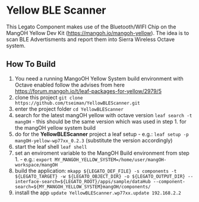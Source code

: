 # Yellow BLE Scanner
This Legato Component makes use of the Bluetooth/WIFI Chip on the MangOH Yellow Dev Kit (https://mangoh.io/mangoh-yellow). 
The idea is to scan BLE Advertisments and report them into Sierra Wireless Octave system.

## How To Build
1. You need a running MangoOH Yellow System build environment with Octave enabled follow the advises from here https://forum.mangoh.io/t/leaf-packages-for-yellow/2979/5
2. clone this project ```git clone https://github.com/tseiman/YellowBLEScanner.git```
3. enter the project folder ```cd YellowBLEScanner```
4. search for the latest mangOH yellow with octave version ```leaf search -t mangOH``` - this should be the same version which was used in step 1. for the mangOH yellow system build
5. do for the **YellowBLEScanner** project a leaf setup - e.g.: ```leaf setup -p mangOH-yellow-wp77xx_0.2.3``` (substitute the version accordingly)
6. start the leaf shell ```leaf shell```
7. set an enviroment variable to the MangOH Build environment from step 1. - e.g.: ```export MY_MANGOH_YELLOW_SYSTEM=/home/user/mangOH-workspace/mangOH```
8. build the application: ```mkapp ${LEGATO_DEF_FILE} -s components -t ${LEGATO_TARGET} -w ${LEGATO_OBJECT_DIR} -o ${LEGATO_OUTPUT_DIR} --interface-search=${LEGATO_ROOT}/apps/sample/dataHub --component-search=${MY_MANGOH_YELLOW_SYSTEM}mangOH/components/```
9. install the app ```update YellowBLEScanner.wp77xx.update 192.168.2.2```

